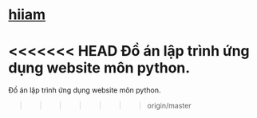 # [hiiam](https://hiiam.herokuapp.com/)
<<<<<<< HEAD
Đồ án lập trình ứng dụng website môn python.
=======
Đồ án lập trình ứng dụng website môn python.
>>>>>>> origin/master

